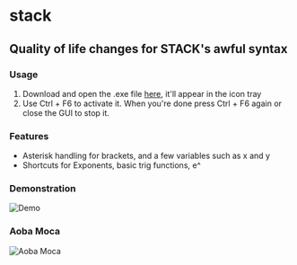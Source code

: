 # stack

## Quality of life changes for STACK's awful syntax

### Usage
1. Download and open the .exe file [here](stack.exe), it'll appear in the icon tray
2. Use Ctrl + F6 to activate it. When you're done press Ctrl + F6 again or close the GUI to stop it. 

### Features
- Asterisk handling for brackets, and a few variables such as x and y
- Shortcuts for Exponents, basic trig functions, e^

### Demonstration
![Demo](https://i.imgur.com/1jbiptE.gif)

### Aoba Moca
![Aoba Moca](https://i.imgur.com/9rCLgJs.jpeg)
